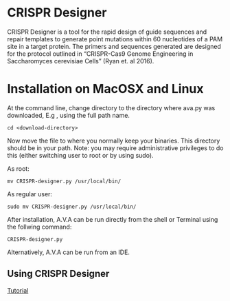 # CRISPR Designer
CRISPR Designer is a tool for the rapid design of guide sequences and repair templates to generate point mutations within 60 nucleotides of a PAM site in a target protein.  The primers and sequences generated are designed for the protocol outlined in “CRISPR-Cas9 Genome Engineering in Saccharomyces cerevisiae Cells” (Ryan et. al 2016).

# Installation on MacOSX and Linux
At the command line, change directory to the directory where ava.py was downloaded, E.g , using the full path name.

	cd <download-directory>

Now move the file to where you normally keep your binaries. This directory should be in your path. Note: you may require administrative privileges to do this (either switching user to root or by using sudo).

As root:

	mv CRISPR-designer.py /usr/local/bin/

As regular user:

	sudo mv CRISPR-designer.py /usr/local/bin/

After installation, A.V.A can be run directly from the shell or Terminal using the follwing command:

	CRISPR-designer.py

Alternatively, A.V.A can be run from an IDE.

## Using CRISPR Designer

[Tutorial](https://github.com/paymon123/agario-clone/blob/master/demo.gif)




